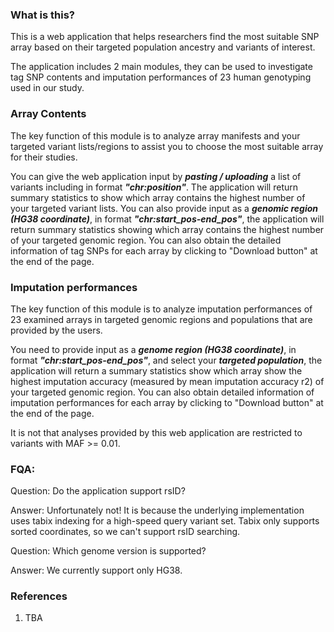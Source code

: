 ### What is this?

This is a web application that helps researchers find the most suitable SNP array based on their targeted population ancestry and variants of interest.

The application includes 2 main modules, they can be used to investigate tag SNP contents and imputation performances of 23 human genotyping used in our study.

### Array Contents

The key function of this module is to analyze array manifests and your targeted variant lists/regions to assist you to choose the most suitable array for their studies.
 
You can give the web application input by ***pasting / uploading*** a list of variants including in format ***"chr:position"***. The application will return summary statistics to show which array contains the highest number of your targeted variant lists. You can also provide input as a ***genomic region (HG38 coordinate)***, in format ***"chr:start_pos-end_pos"***, the application will return summary statistics showing which array contains the highest number of your targeted genomic region. You can also obtain the detailed information of tag SNPs for each array by clicking to "Download button" at the end of the page.


### Imputation performances

The key function of this module is to analyze imputation performances of 23 examined arrays in targeted genomic regions and populations that are provided by the users.

You need to provide input as a ***genome region (HG38 coordinate)***, in format ***"chr:start_pos-end_pos"***, and select your ***targeted population***, the application will return a summary statistics show which array show the highest imputation accuracy (measured by mean imputation accuracy r2) of your targeted genomic region. You can also obtain detailed information of imputation performances for each array by clicking to "Download button" at the end of the page.

It is not that analyses provided by this web application are restricted to variants with MAF >= 0.01.

### FQA:
Question: 
Do the application support rsID?

Answer:
Unfortunately not! It is because the underlying implementation uses tabix indexing for a high-speed query variant set. Tabix only supports sorted coordinates, so we can't support rsID searching.

Question: 
Which genome version is supported?

Answer:
We currently support only HG38.

### References
1. TBA